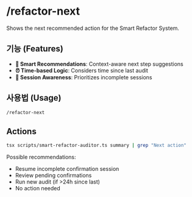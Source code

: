 # /refactor-next

Shows the next recommended action for the Smart Refactor System.

## 기능 (Features)

- **🎯 Smart Recommendations**: Context-aware next step suggestions
- **⏰ Time-based Logic**: Considers time since last audit
- **🔄 Session Awareness**: Prioritizes incomplete sessions

## 사용법 (Usage)

```bash
/refactor-next
```

## Actions

```bash
tsx scripts/smart-refactor-auditor.ts summary | grep "Next action"
```

Possible recommendations:
- Resume incomplete confirmation session
- Review pending confirmations
- Run new audit (if >24h since last)
- No action needed